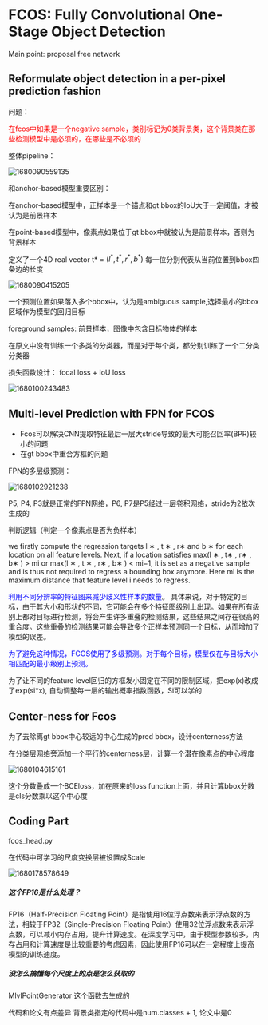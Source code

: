 # FCOS: Fully Convolutional One-Stage Object Detection

Main point: proposal free network

## Reformulate object detection in a per-pixel prediction fashion

问题：

<font color='red'>在fcos中如果是一个negative sample，类别标记为0类背景类，这个背景类在那些检测模型中是必须的，在哪些是不必须的</font>

整体pipeline：

![1680090559135](C:\Users\ASUS\AppData\Roaming\Typora\typora-user-images\1680090559135.png)

和anchor-based模型重要区别：

在anchor-based模型中，正样本是一个锚点和gt bbox的IoU大于一定阈值，才被认为是前景样本

在point-based模型中，像素点如果位于gt bbox中就被认为是前景样本，否则为背景样本

定义了一个4D real vector t* = $(l^*, t^*, r^*, b^*)$ 每一位分别代表从当前位置到bbox四条边的长度

![1680090415205](C:\Users\ASUS\AppData\Roaming\Typora\typora-user-images\1680090415205.png)

一个预测位置如果落入多个bbox中，认为是ambiguous sample,选择最小的bbox区域作为模型的回归目标

foreground samples: 前景样本，图像中包含目标物体的样本

在原文中没有训练一个多类的分类器，而是对于每个类，都分别训练了一个二分类分类器

损失函数设计： focal loss + IoU loss

![1680100243483](C:\Users\ASUS\AppData\Roaming\Typora\typora-user-images\1680100243483.png)

## Multi-level Prediction with FPN for FCOS

+ Fcos可以解决CNN提取特征最后一层大stride导致的最大可能召回率(BPR)较小的问题
+ 在gt bbox中重合方框的问题

FPN的多层级预测：

![1680102921238](C:\Users\ASUS\AppData\Roaming\Typora\typora-user-images\1680102921238.png)

P5, P4, P3就是正常的FPN网络，P6, P7是P5经过一层卷积网络，stride为2依次生成的

判断逻辑（判定一个像素点是否为负样本）

 we firstly compute the regression targets l ∗ , t ∗ , r∗ and b ∗ for each location on all feature levels. Next, if a location satisfies max(l ∗ , t∗ , r∗ , b∗ ) > mi or max(l ∗ , t ∗ , r∗ , b∗ ) < mi−1, it is set as a negative sample and is thus not required to regress a bounding box anymore. Here mi is the maximum distance that feature level i needs to regress. 

<font color='blue'>利用不同分辨率的特征图来减少歧义性样本的数量</font>。 具体来说，对于特定的目标，由于其大小和形状的不同，它可能会在多个特征图级别上出现。如果在所有级别上都对目标进行检测，将会产生许多重叠的检测结果，这些结果之间存在很高的重合度。这些重叠的检测结果可能会导致多个正样本预测同一个目标，从而增加了模型的误差。 

 <font color='blue'>为了避免这种情况，FCOS使用了多级预测。对于每个目标，模型仅在与目标大小相匹配的最小级别上预测。 </font>

为了让不同的feature level回归的方框发小固定在不同的限制区域，把exp(x)改成了exp(si*x), 自动调整每一层的输出概率指数函数，Si可以学的

## Center-ness for Fcos

为了去除离gt bbox中心较远的中心生成的pred bbox，设计centerness方法

在分类层网络旁添加一个平行的centerness层，计算一个潜在像素点的中心程度

![1680104615161](C:\Users\ASUS\AppData\Roaming\Typora\typora-user-images\1680104615161.png)

这个分数叠成一个BCEloss，加在原来的loss function上面，并且计算bbox分数是cls分数乘以这个中心度

## Coding Part

fcos_head.py

在代码中可学习的尺度变换层被设置成Scale

![1680178578649](C:\Users\ASUS\AppData\Roaming\Typora\typora-user-images\1680178578649.png)

##### 这个FP16是什么处理？

 FP16（Half-Precision Floating Point）是指使用16位浮点数来表示浮点数的方法，相较于FP32（Single-Precision Floating Point）使用32位浮点数来表示浮点数，可以减小内存占用，提升计算速度。在深度学习中，由于模型参数较多，内存占用和计算速度是比较重要的考虑因素，因此使用FP16可以在一定程度上提高模型的训练速度。 

##### 没怎么搞懂每个尺度上的点是怎么获取的

 MlvlPointGenerator  这个函数去生成的

代码和论文有点差异 背景类指定的代码中是num.classes + 1, 论文中是0